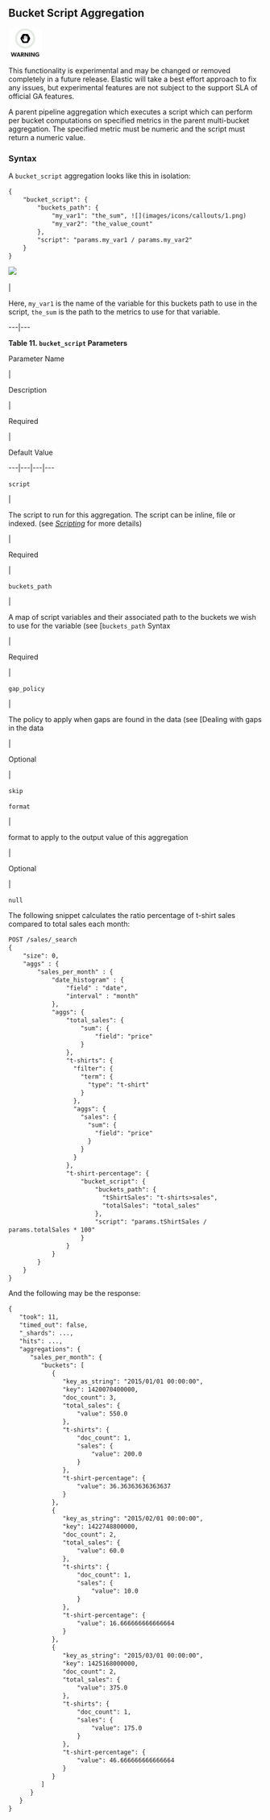 ## Bucket Script Aggregation

![Warning](images/icons/warning.png)

This functionality is experimental and may be changed or removed completely in a future release. Elastic will take a best effort approach to fix any issues, but experimental features are not subject to the support SLA of official GA features.

A parent pipeline aggregation which executes a script which can perform per bucket computations on specified metrics in the parent multi-bucket aggregation. The specified metric must be numeric and the script must return a numeric value.

### Syntax

A `bucket_script` aggregation looks like this in isolation:
    
    
    {
        "bucket_script": {
            "buckets_path": {
                "my_var1": "the_sum", ![](images/icons/callouts/1.png)
                "my_var2": "the_value_count"
            },
            "script": "params.my_var1 / params.my_var2"
        }
    }

![](images/icons/callouts/1.png)

| 

Here, `my_var1` is the name of the variable for this buckets path to use in the script, `the_sum` is the path to the metrics to use for that variable.   
  
---|---  
  
**Table 11. `bucket_script` Parameters**

Parameter Name

| 

Description

| 

Required

| 

Default Value  
  
---|---|---|---  
  
`script`

| 

The script to run for this aggregation. The script can be inline, file or indexed. (see [_Scripting_](modules-scripting.html) for more details)

| 

Required

|   
  
`buckets_path`

| 

A map of script variables and their associated path to the buckets we wish to use for the variable (see [`buckets_path` Syntax

| 

Required

|   
  
`gap_policy`

| 

The policy to apply when gaps are found in the data (see [Dealing with gaps in the data

| 

Optional

| 

`skip`  
  
`format`

| 

format to apply to the output value of this aggregation

| 

Optional

| 

`null`  
  
  


The following snippet calculates the ratio percentage of t-shirt sales compared to total sales each month:
    
    
    POST /sales/_search
    {
        "size": 0,
        "aggs" : {
            "sales_per_month" : {
                "date_histogram" : {
                    "field" : "date",
                    "interval" : "month"
                },
                "aggs": {
                    "total_sales": {
                        "sum": {
                            "field": "price"
                        }
                    },
                    "t-shirts": {
                      "filter": {
                        "term": {
                          "type": "t-shirt"
                        }
                      },
                      "aggs": {
                        "sales": {
                          "sum": {
                            "field": "price"
                          }
                        }
                      }
                    },
                    "t-shirt-percentage": {
                        "bucket_script": {
                            "buckets_path": {
                              "tShirtSales": "t-shirts>sales",
                              "totalSales": "total_sales"
                            },
                            "script": "params.tShirtSales / params.totalSales * 100"
                        }
                    }
                }
            }
        }
    }

And the following may be the response:
    
    
    {
       "took": 11,
       "timed_out": false,
       "_shards": ...,
       "hits": ...,
       "aggregations": {
          "sales_per_month": {
             "buckets": [
                {
                   "key_as_string": "2015/01/01 00:00:00",
                   "key": 1420070400000,
                   "doc_count": 3,
                   "total_sales": {
                       "value": 550.0
                   },
                   "t-shirts": {
                       "doc_count": 1,
                       "sales": {
                           "value": 200.0
                       }
                   },
                   "t-shirt-percentage": {
                       "value": 36.36363636363637
                   }
                },
                {
                   "key_as_string": "2015/02/01 00:00:00",
                   "key": 1422748800000,
                   "doc_count": 2,
                   "total_sales": {
                       "value": 60.0
                   },
                   "t-shirts": {
                       "doc_count": 1,
                       "sales": {
                           "value": 10.0
                       }
                   },
                   "t-shirt-percentage": {
                       "value": 16.666666666666664
                   }
                },
                {
                   "key_as_string": "2015/03/01 00:00:00",
                   "key": 1425168000000,
                   "doc_count": 2,
                   "total_sales": {
                       "value": 375.0
                   },
                   "t-shirts": {
                       "doc_count": 1,
                       "sales": {
                           "value": 175.0
                       }
                   },
                   "t-shirt-percentage": {
                       "value": 46.666666666666664
                   }
                }
             ]
          }
       }
    }
